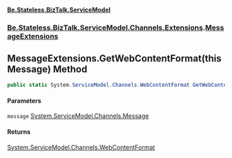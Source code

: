 #### [Be.Stateless.BizTalk.ServiceModel](README.md 'README')
### [Be.Stateless.BizTalk.ServiceModel.Channels.Extensions](Be.Stateless.BizTalk.ServiceModel.Channels.Extensions.md 'Be.Stateless.BizTalk.ServiceModel.Channels.Extensions').[MessageExtensions](MessageExtensions.md 'Be.Stateless.BizTalk.ServiceModel.Channels.Extensions.MessageExtensions')

## MessageExtensions.GetWebContentFormat(this Message) Method

```csharp
public static System.ServiceModel.Channels.WebContentFormat GetWebContentFormat(this System.ServiceModel.Channels.Message message);
```
#### Parameters

<a name='Be.Stateless.BizTalk.ServiceModel.Channels.Extensions.MessageExtensions.GetWebContentFormat(thisSystem.ServiceModel.Channels.Message).message'></a>

`message` [System.ServiceModel.Channels.Message](https://docs.microsoft.com/en-us/dotnet/api/System.ServiceModel.Channels.Message 'System.ServiceModel.Channels.Message')

#### Returns
[System.ServiceModel.Channels.WebContentFormat](https://docs.microsoft.com/en-us/dotnet/api/System.ServiceModel.Channels.WebContentFormat 'System.ServiceModel.Channels.WebContentFormat')